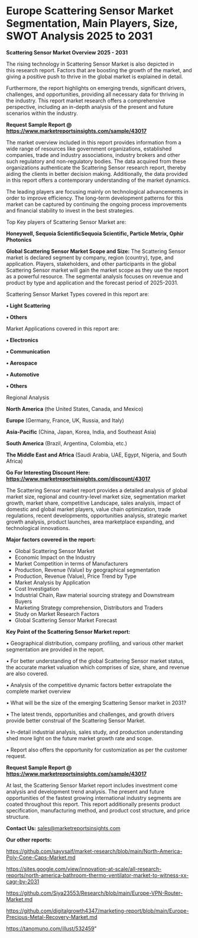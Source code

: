 # Europe Scattering Sensor Market Segmentation, Main Players, Size, SWOT Analysis 2025 to 2031

<Strong> Scattering Sensor Market Overview 2025 - 2031</strong>

The rising technology in Scattering Sensor Market is also depicted in this research report. Factors that are boosting the growth of the market, and giving a positive push to thrive in the global market is explained in detail.

Furthermore, the report highlights on emerging trends, significant drivers, challenges, and opportunities, providing all necessary data for thriving in the industry. This report market research offers a comprehensive perspective, including an in-depth analysis of the present and future scenarios within the industry.

<strong>Request Sample Report @ <a href=https://www.marketreportsinsights.com/sample/43017>https://www.marketreportsinsights.com/sample/43017</a></strong>

The market overview included in this report provides information from a wide range of resources like government organizations, established companies, trade and industry associations, industry brokers and other such regulatory and non-regulatory bodies. The data acquired from these organizations authenticate the Scattering Sensor research report, thereby aiding the clients in better decision making. Additionally, the data provided in this report offers a contemporary understanding of the market dynamics.

The leading players are focusing mainly on technological advancements in order to improve efficiency. The long-term development patterns for this market can be captured by continuing the ongoing process improvements and financial stability to invest in the best strategies.

Top Key players of Scattering Sensor Market are:

<strong>Honeywell, Sequoia ScientificSequoia Scientific, Particle Metrix, Ophir Photonics</strong>

<strong><b>Global Scattering Sensor Market Scope and Size:</b></strong>
The Scattering Sensor market is declared segment by company, region (country), type, and application. Players, stakeholders, and other participants in the global Scattering Sensor market will gain the market scope as they use the report as a powerful resource. The segmental analysis focuses on revenue and product by type and application and the forecast period of 2025-2031.

Scattering Sensor Market Types covered in this report are:

<strong>•  Light Scattering

•  Others</strong>

Market Applications covered in this report are:

<strong>•  Electronics

•  Communication

•  Aerospace

•  Automotive

•  Others</strong> 

Regional Analysis

<strong>North America</strong> (the United States, Canada, and Mexico)

<strong>Europe</strong> (Germany, France, UK, Russia, and Italy)

<strong>Asia-Pacific</strong> (China, Japan, Korea, India, and Southeast Asia)

<strong>South America</strong> (Brazil, Argentina, Colombia, etc.)

<strong>The Middle East and Africa</strong> (Saudi Arabia, UAE, Egypt, Nigeria, and South Africa)

<strong>Go For Interesting Discount Here: <a href=https://www.marketreportsinsights.com/discount/43017>https://www.marketreportsinsights.com/discount/43017</a></strong>

The Scattering Sensor market report provides a detailed analysis of global market size, regional and country-level market size, segmentation market growth, market share, competitive Landscape, sales analysis, impact of domestic and global market players, value chain optimization, trade regulations, recent developments, opportunities analysis, strategic market growth analysis, product launches, area marketplace expanding, and technological innovations.

<strong><b>Major factors covered in the report:</b></strong>
<ul>
  <li>Global Scattering Sensor Market </li>
  <li>Economic Impact on the Industry</li>
  <li>Market Competition in terms of Manufacturers</li>
  <li>Production, Revenue (Value) by geographical segmentation</li>
  <li>Production, Revenue (Value), Price Trend by Type</li>
  <li>Market Analysis by Application</li>
  <li>Cost Investigation</li>
  <li>Industrial Chain, Raw material sourcing strategy and Downstream Buyers</li>
  <li>Marketing Strategy comprehension, Distributors and Traders</li>
  <li>Study on Market Research Factors</li>
  <li>Global Scattering Sensor Market Forecast</li>
</ul>

<strong><b>Key Point of the Scattering Sensor Market report:</b></strong>

• Geographical distribution, company profiling, and various other market segmentation are provided in the report.

• For better understanding of the global Scattering Sensor market status, the accurate market valuation which comprises of size, share, and revenue are also covered.

• Analysis of the competitive dynamic factors better extrapolate the complete market overview

• What will be the size of the emerging Scattering Sensor market in 2031?

• The latest trends, opportunities and challenges, and growth drivers provide better construal of the Scattering Sensor Market.

• In-detail industrial analysis, sales study, and production understanding shed more light on the future market growth rate and scope.

• Report also offers the opportunity for customization as per the customer request.

<strong>Request Sample Report @ <a href=https://www.marketreportsinsights.com/sample/43017>https://www.marketreportsinsights.com/sample/43017</a></strong>

At last, the Scattering Sensor Market report includes investment come analysis and development trend analysis. The present and future opportunities of the fastest growing international industry segments are coated throughout this report. This report additionally presents product specification, manufacturing method, and product cost structure, and price structure.

<strong>Contact Us:</strong>
sales@marketreportsinsights.com

<strong>Our other reports:</strong>

<a href=https://github.com/sayysaif/market-research/blob/main/North-America-Poly-Cone-Caps-Market.md>https://github.com/sayysaif/market-research/blob/main/North-America-Poly-Cone-Caps-Market.md</a>

<a href=https://sites.google.com/view/innovation-at-scale/all-research-reports/north-america-bathroom-thermo-ventilator-market-to-witness-xx-cagr-by-2031>https://sites.google.com/view/innovation-at-scale/all-research-reports/north-america-bathroom-thermo-ventilator-market-to-witness-xx-cagr-by-2031</a>

<a href=https://github.com/Siya23553/Research/blob/main/Europe-VPN-Router-Market.md>https://github.com/Siya23553/Research/blob/main/Europe-VPN-Router-Market.md</a>

<a href=https://github.com/digitalgrowth4347/marketing-report/blob/main/Europe-Precious-Metal-Recovery-Market.md>https://github.com/digitalgrowth4347/marketing-report/blob/main/Europe-Precious-Metal-Recovery-Market.md</a>

<a href=https://tanomuno.com/illust/532459>https://tanomuno.com/illust/532459</a>"
